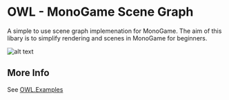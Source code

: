 # OWL - MonoGame Scene Graph

A simple to use scene graph implemenation for MonoGame. The aim of this libary is to simplify rendering and scenes in MonoGame for beginners.

![alt text](https://cdn.discordapp.com/attachments/483046185997697037/962803376100347914/RedOrbit.gif)

## More Info

See [OWL.Examples](https://github.com/Owlzy/OWL.Examples)
